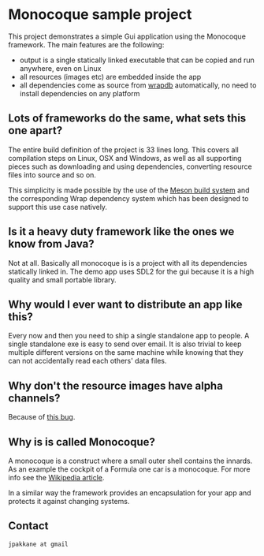 # Monocoque sample project

This project demonstrates a simple Gui application using the Monocoque framework. The main features are the following:

 - output is a single statically linked executable that can be copied and run anywhere, even on Linux
 - all resources (images etc) are embedded inside the app
 - all dependencies come as source from [wrapdb](http://wrapdb.mesonbuild.com) automatically, no need to install dependencies on any platform

## Lots of frameworks do the same, what sets this one apart?

The entire build definition of the project is 33 lines long. This covers all compilation steps on Linux, OSX and Windows, as well as all supporting pieces such as downloading and using dependencies, converting resource files into source and so on.

This simplicity is made possible by the use of the [Meson build system](http://mesonbuild.com) and the corresponding Wrap dependency system which has been designed to support this use case natively.

## Is it a heavy duty framework like the ones we know from Java?

Not at all. Basically all monocoque is is a project with all its dependencies statically linked in. The demo app uses SDL2 for the gui because it is a high quality and small portable library.

## Why would I ever want to distribute an app like this?

Every now and then you need to ship a single standalone app to people. A single standalone exe is easy to send over email. It is also trivial to keep multiple different versions on the same machine while knowing that they can not accidentally read each others' data files.

## Why don't the resource images have alpha channels?

Because of [this bug](https://bugzilla.libsdl.org/show_bug.cgi?id=2515).

## Why is is called Monocoque?

A monocoque is a construct where a small outer shell contains the innards. As an example
the cockpit of a Formula one car is a monocoque. For more info see the [Wikipedia article](https://en.wikipedia.org/wiki/Monocoque).

In a similar way the framework provides an encapsulation for your app and protects it against changing systems.

## Contact

`jpakkane at gmail`

